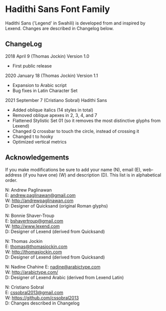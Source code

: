 # Hadithi Sans Font Family


Hadithi Sans ('Legend' in Swahili) is developed from and inspired by Lexend. Changes are
described in Changelog below.

## ChangeLog

2018 April 9 (Thomas Jockin) Version 1.0

- First public release

2020 January 18 (Thomas Jockin) Version 1.1

- Expansion to Arabic script
- Bug fixes in Latin Character Set

2021 September 7 (Cristiano Sobral) Hadithi Sans
- Added oblique italics (14 styles in total)
- Removed oblique apexes in 2, 3, 4, and 7
- Flattened Stylistic Set 01 (so it removes the most distinctive glyphs from Lexend)
- Changed Q crossbar to touch the circle, instead of crossing it
- Changed t to hooky
- Optimized vertical metrics


## Acknowledgements

If you make modifications be sure to add your name (N), email (E), web-address (if you have one) (W) and description (D). This list is in alphabetical order.

N: Andrew Paglinawan  
E: <andrew.paglinawan@gmail.com>   
W: <http://andrewpaglinawan.com>  
D: Designer of Quicksand (original Roman glyphs)

N: Bonnie Shaver-Troup  
E: bshavertroup@gmail.com  
W: http://www.lexend.com  
D: Designer of Lexend (derived from Quicksand)

N: Thomas Jockin  
E: <thomas@thomasjockin.com>   
W: <http://thomasjockin.com>  
D: Designer of Lexend (derived from Quicksand)

N: Nadine Chahine 
E: <nadine@arabictype.com>   
W: <http://arabictype.com/>  
D: Designer of Lexend Arabic (derived from Lexend Latin)

N: Cristiano Sobral  
E: <cssobral2013@gmail.com>   
W: <https://github.com/cssobral2013>  
D: Changes described in Changelog
